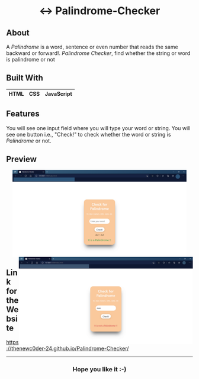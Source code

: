 <h1 align="Center"> ↔️ Palindrome-Checker</h1>

## About
A _Palindrome_ is a word, sentence or even number that reads the same backward or forward!. _Palindrome Checker_, find whether the string or word is palindrome or not

## Built With
|HTML |CSS |JavaScript |
|--- |--- |--- |

## Features
You will see one input field where you will type your word or string. You will see one button i.e., "Check!" to check whether the word or string is _Palindrome_ or not.

## Preview
<p align="Center">
  <img align="center" src="https://github.com/TheNewC0der-24/Palindrome-Checker/blob/master/Preview-1.png" width="470">
  <img align="right" src="https://github.com/TheNewC0der-24/Palindrome-Checker/blob/master/Preview-2.png" width="470">
</p>

## Link for the Website
https://thenewc0der-24.github.io/Palindrome-Checker/

***
<h3 align="Center">Hope you like it :-)</h3>
